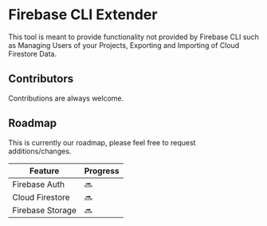 # Firebase CLI Extender

This tool is meant to provide functionality not provided by Firebase CLI such as Managing Users of your Projects, Exporting and Importing of Cloud Firestore Data.

## Contributors

Contributions are always welcome.

## Roadmap

This is currently our roadmap, please feel free to request additions/changes.

| Feature          | Progress |
| ---------------- | -------- |
| Firebase Auth    | 🔜       |
| Cloud Firestore  | 🔜       |
| Firebase Storage | 🔜       |
